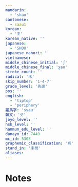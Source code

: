```yaml
---
mandarin:
  - 'shāo'
cantonese:
  - saau1
korean:
  - '초'
korean_native: ''
japanese:
  - 'SHOU'
japanese_nanori: ''
vietnamese:
middle_chinese_initial: 'ʃ'
middle_chinese_final: 'ɣau'
stroke_count: ''
radical: '木'
skip_number: '1-4-7'
grade_level: '先進'
pos: ''
english:
  - 'tiptop'
  - 'periphery'
羅馬字: 'syau'
韓文: '샷'
joyo_level: ''
hsk_level: ''
hanmun_edu_level: ''
danayo_id: 7449
mc_id: 5303
graphemic_classification: '肖'
stand_in: '末梢'
aliases:
---
```


# Notes
